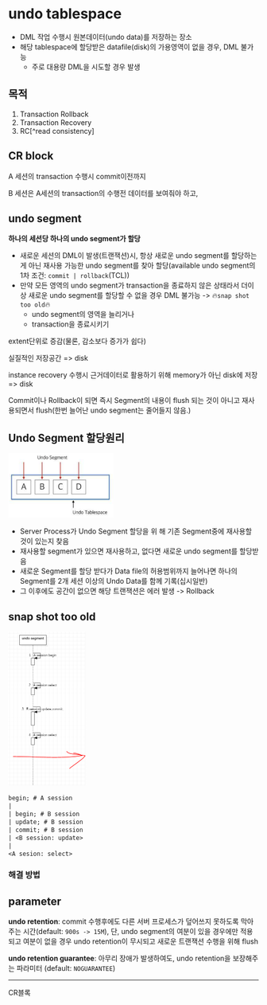 # undo tablespace

- DML 작업 수행시 원본데이터(undo data)를 저장하는 장소
- 해당 tablespace에 할당받은 datafile(disk)의 가용영역이 없을 경우, DML 불가능
  - 주로 대용량 DML을 시도할 경우 발생

## 목적

1. Transaction Rollback
2. Transaction Recovery
3. RC[^read consistency]

## CR block

A 세션의 transaction 수행시 commit이전까지 

B 세션은 A세션의 transaction의 수행전 데이터를 보여줘야 하고, 

## undo segment

**하나의 세션당 하나의 undo segment가 할당**

- 새로운 세션의 DML이 발생(트랜잭션)시, 항상 새로운 undo segment를 할당하는게 아닌
  재사용 가능한 undo segment를 찾아 할당(available undo segment의 1차 조건: `commit | rollback`(TCL))
- 만약 모든 영역의 undo segment가 transaction을 종료하지 않은 상태라서 더이상 새로운 undo segment를 할당할 수 없을 경우 DML 불가능 -> 🔥`snap shot too old`🔥
  - undo segment의 영역을 늘리거나
  - transaction을 종료시키기

extent단위로 증감(물론, 감소보다 증가가 쉽다)

실질적인 저장공간 => disk

instance recovery 수행시 근거데이터로 활용하기 위해 memory가 아닌 disk에 저장 => disk

Commit이나 Rollback이 되면 즉시 Segment의 내용이 flush 되는 것이 아니고 재사용되면서 flush(한번 늘어난 undo segment는 줄어들지 않음.)

## Undo Segment 할당원리

<img src="./assets/image-20230714112710789.png" alt="image-20230714112710789" style="zoom:33%;" />

- Server Process가 Undo Segment 할당을 위 해 기존 Segment중에 재사용할 것이 있는지 찾음
- 재사용할 segment가 있으면 재사용하고, 없다면 새로운 undo segment를 할당받음
- 새로운 Segment를 할당 받다가 Data file의 허용범위까지 늘어나면 하나의 Segment를 2개 세션 이상의 Undo Data를 함께 기록(십시일반)
- 그 이후에도 공간이 없으면 해당 트랜잭션은 에러 발생 -> Rollback

## snap shot too old

<img src="./assets/image-20230714115320362.png" alt="image-20230714115320362" style="zoom:50%;" />

```shell
begin; # A session
|
| begin; # B session
| update; # B session
| commit; # B session
| <B session: update> 
|
<A sesion: select>
```

### 해결 방법



## parameter

**undo retention**: commit 수행후에도 다른 서버 프로세스가 덮어쓰지 못하도록 막아주는 시간(default: `900s -> 15M`),
단, undo segment의 여분이 있을 경우에만 적용되고 여분이 없을 경우 undo retention이 무시되고 새로운 트랜잭션 수행을 위해 flush

**undo retention guarantee**: 아무리 장애가 발생하여도, undo retention을 보장해주는 파라미터 (default: `NOGUARANTEE`)

---

CR블록

